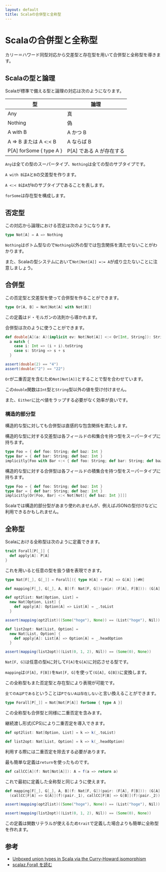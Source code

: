```yaml
---
layout: default
title: Scalaの合併型と全称型
---
```


# Scalaの合併型と全称型

カリー＝ハワード同型対応から交差型と存在型を用いて合併型と全称型を導きます。

## Scalaの型と論理

Scalaが標準で備える型と論理の対応は次のようになります。

<table class="table">
  <thead>
    <tr><th>型</th><th>論理</th></tr>
  </thead>
  <tbody>
    <tr><td>Any</td><td>真</td></tr>
    <tr><td>Nothing</td><td>偽</td></tr>
    <tr><td>A with B</td><td>A かつ B</td></tr>
    <tr><td>A => B または A <:< B</td><td>A ならば B</td></tr>
    <tr><td>P[A] forSome { type A }</td><td>P[A] である A が存在する</td></tr>
  </tbody>
</table>

`Any`は全ての型のスーパータイプ、`Nothing`は全ての型のサブタイプです。

`A with B`は`A`と`B`の交差型を作ります。

`A <:< B`は`A`が`B`のサブタイプであることを表します。

`forSome`は存在型を構成します。

## 否定型

この対応から論理における否定は次のようになります。

```scala
type Not[A] = A => Nothing
```

`Nothing`はボトム型なので`Nothing`以外の型では包含関係を満たせないことがわかります。

また、Scalaの型システムにおいて`Not[Not[A]] =:= A`が成り立たないことに注意しましょう。

## 合併型

この否定型と交差型を使って合併型を作ることができます。

```scala
type Or[A, B] = Not[Not[A] with Not[B]]
```

この定義はド・モルガンの法則から導かれます。

合併型は次のように使うことができます。

```scala
def double[A](a: A)(implicit ev: Not[Not[A]] <:< Or[Int, String]): String =
  a match {
    case i: Int => (i + i).toString
    case s: String => s + s
  }

assert(double(2) == "4")
assert(double("2") == "22")
```

`Or`が二重否定を含むため`Not[Not[A]]`とすることで型を合わせています。

この`double`関数は`Int`型と`String`型以外の値を受け付けません。

また、`Either`に比べ値をラップする必要がなく効率が良いです。

### 構造的部分型

構造的な型に対しても合併型は直感的な包含関係を満たします。

構造的な型に対する交差型は各フィールドの和集合を持つ型をスーパータイプに持ちます。

```scala
type Foo = { def foo: String; def baz: Int }
type Bar = { def bar: String; def baz: Int }
implicitly[Foo with Bar <:< { def foo: String; def bar: String; def baz: Int }]
```

構造的な型に対する合併型は各フィールドの積集合を持つ型をスーパータイプに持ちます。

```scala
type Foo = { def foo: String; def baz: Int }
type Bar = { def bar: String; def baz: Int }
implicitly[Or[Foo, Bar] <:< Not[Not[{ def baz: Int }]]]
```

Scalaでは構造的部分型があまり使われませんが、例えばJSONの型付けなどに利用できるかもしれません。

## 全称型

Scalaにおける全称型は次のように定義できます。

```scala
trait Forall[P[_]] {
  def apply[A]: P[A]
}
```

これを用いると任意の型を扱う値を表現できます。

```scala
type Nat[F[_], G[_]] = Forall[({ type H[A] = F[A] => G[A] })#H]

def mapping[F[_], G[_], A, B](f: Nat[F, G])(pair: (F[A], F[B])): (G[A], G[B]) = (f[A](pair._1), f[B](pair._2))

def opt2list: Nat[Option, List] =
  new Nat[Option, List] {
    def apply[A]: Option[A] => List[A] = _.toList
  }

assert(mapping(opt2list)((Some("hoge"), None)) == (List("hoge"), Nil))

def list2opt: Nat[List, Option] =
  new Nat[List, Option] {
    def apply[A]: List[A] => Option[A] = _.headOption
  }

assert(mapping(list2opt)((List(0, 1, 2), Nil)) == (Some(0), None))
```

`Nat[F, G]`は任意の型`A`に対して`F[A]`を`G[A]`に対応させる型です。

`mapping`は`(F[A], F[B])`を`Nat[F, G]`を使って`(G[A], G[B])`に変換します。

この全称型もまた否定型と存在型により表現が可能です。

`全てのAはPである`ということは`PでないAは存在しない`と言い換えることができます。

```scala
type Forall[P[_]] = Not[Not[P[A]] forSome { type A }]
```

この全称型も合併型と同様に二重否定を含みます。

継続渡し形式(CPS)により二重否定を導入できます。

```scala
def opt2list: Nat[Option, List] = k => k(_.toList)

def list2opt: Nat[List, Option] = k => k(_.headOption)
```

利用する際には二重否定を除去する必要があります。

最も簡単な定義は`return`を使ったものです。

```scala
def callCC[A](f: Not[Not[A]]): A = f(a => return a)
```

これで最初に定義した全称型と同じように使えます。

```scala
def mapping[F[_], G[_], A, B](f: Nat[F, G])(pair: (F[A], F[B])): (G[A], G[B]) =
  (callCC[F[A] => G[A]](f)(pair._1), callCC[F[B] => G[B]](f)(pair._2))

assert(mapping(opt2list)((Some("hoge"), None)) == (List("hoge"), Nil))

assert(mapping(list2opt)((List(0, 1, 2), Nil)) == (Some(0), None))
```

この定義は関数リテラルが使えるため`trait`で定義した場合よりも簡単に全称型を作れます。

## 参考

* [Unboxed union types in Scala via the Curry-Howard isomorphism](http://www.chuusai.com/2011/06/09/scala-union-types-curry-howard/)
* [scalaz.Forall を読む](http://d.hatena.ne.jp/leque/20111226/p1)
